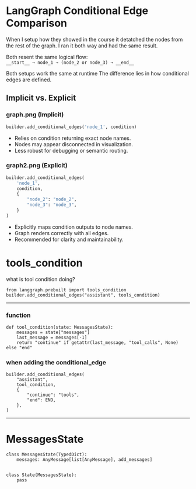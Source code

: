 # LangGraph Conditional Edge Comparison

When I setup how they showed in the course it detatched the nodes
from the rest of the graph. I ran it both way and had the same result. 

Both  resent the same logical flow:  
`__start__ → node_1 → (node_2 or node_3) → __end__`

Both setups work the same at runtime
The difference lies in how conditional edges are defined.

## Implicit vs. Explicit

### graph.png (Implicit)
```python
builder.add_conditional_edges('node_1', condition)
```
- Relies on condition returning exact node names.
- Nodes may appear disconnected in visualization.
- Less robust for debugging or semantic routing.

### graph2.png (Explicit)
```python
builder.add_conditional_edges(
    'node_1',
    condition,
    {
        "node_2": "node_2",
        "node_3": "node_3",
    }
)
```
- Explicitly maps condition outputs to node names.
- Graph renders correctly with all edges.
- Recommended for clarity and maintainability.


# tools_condition
what is tool condition doing?
```
from langgraph.prebuilt import tools_condition
builder.add_conditional_edges("assistant", tools_condition)
```
-----------------------------------------------------------------
### function
```
def tool_condition(state: MessagesState):
    messages = state["messages"]
    last_message = messages[-1]
    return "continue" if getattr(last_message, "tool_calls", None) else "end"
```
### when adding the conditional_edge
```
builder.add_conditional_edges(
    "assistant",
    tool_condition,
    {
        "continue": "tools",
        "end": END,
    },
)
```
-------------------------------------------------------------

# MessagesState
```
class MessagesState(TypedDict):
    messages: AnyMessage[list[AnyMessage], add_messages]


class State(MessagesState):
    pass
```